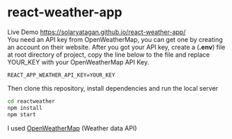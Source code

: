 # react-weather-app

Live Demo https://solaryatagan.github.io/react-weather-app/
</br>
You need an API key from OpenWeatherMap, you can get one by creating an account on their website.
After you got your API key, create a (**.env**) file at root directory of project, copy the line below to the file and replace YOUR_KEY with your OpenWeatherMap API Key.

```
REACT_APP_WEATHER_API_KEY=YOUR_KEY
```

Then clone this repository, install dependencies and run the local server

```bash
cd reactweather
npm install
npm start
```

I used [OpenWeatherMap](https://openweathermap.org/ 'OpenWeatherMap') (Weather data API)
